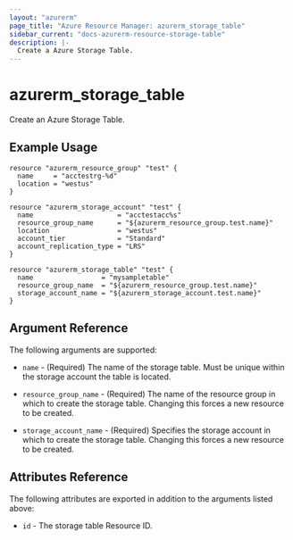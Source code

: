 ```yaml
---
layout: "azurerm"
page_title: "Azure Resource Manager: azurerm_storage_table"
sidebar_current: "docs-azurerm-resource-storage-table"
description: |-
  Create a Azure Storage Table.
---
```


# azurerm\_storage\_table

Create an Azure Storage Table.

## Example Usage

```hcl
resource "azurerm_resource_group" "test" {
  name     = "acctestrg-%d"
  location = "westus"
}

resource "azurerm_storage_account" "test" {
  name                     = "acctestacc%s"
  resource_group_name      = "${azurerm_resource_group.test.name}"
  location                 = "westus"
  account_tier             = "Standard"
  account_replication_type = "LRS"
}

resource "azurerm_storage_table" "test" {
  name                 = "mysampletable"
  resource_group_name  = "${azurerm_resource_group.test.name}"
  storage_account_name = "${azurerm_storage_account.test.name}"
}
```

## Argument Reference

The following arguments are supported:

* `name` - (Required) The name of the storage table. Must be unique within the storage account the table is located.

* `resource_group_name` - (Required) The name of the resource group in which to
    create the storage table. Changing this forces a new resource to be created.

* `storage_account_name` - (Required) Specifies the storage account in which to create the storage table.
 Changing this forces a new resource to be created.

## Attributes Reference

The following attributes are exported in addition to the arguments listed above:

* `id` - The storage table Resource ID.
